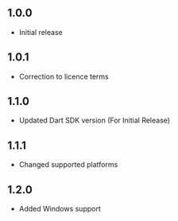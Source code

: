 ## 1.0.0

* Initial release

## 1.0.1

* Correction to licence terms


## 1.1.0

* Updated Dart SDK version (For Initial Release)



## 1.1.1

* Changed supported platforms


## 1.2.0

* Added Windows support